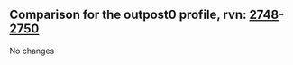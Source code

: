 ## Comparison for the outpost0 profile, rvn: [2748](https://github.com/PRO100KatYT/FortniteProfileRevisions/tree/main/profiles/outpost0/2748%20outpost0.json)-[2750](https://github.com/PRO100KatYT/FortniteProfileRevisions/tree/main/profiles/outpost0/2750%20outpost0.json)

No changes
